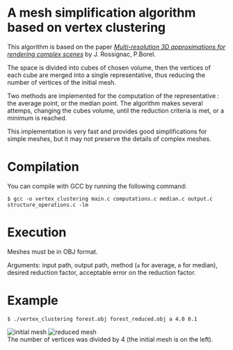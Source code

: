 # A mesh simplification algorithm based on vertex clustering
This algorithm is based on the paper [_Multi-resolution 3D approximations for rendering complex scenes_](https://doi.org/10.1007/978-3-642-78114-8_29) by J. Rossignac, P.Borel.

The space is divided into cubes of chosen volume, then the vertices of each cube are merged into a single representative, thus reducing the number of vertices of the initial mesh. 

Two methods are implemented for the computation of the representative : the average point, or the median point. The algorithm makes several attemps, changing the cubes volume, until the reduction criteria is met, or a minimum is reached.

This implementation is very fast and provides good simplifications for simple meshes, but it may not preserve the details of complex meshes.

# Compilation
You can compile with GCC by running the following command:

```
$ gcc -o vertex_clustering main.c computations.c median.c output.c structure_operations.c -lm
```
# Execution
Meshes must be in OBJ format.

Arguments: input path, output path, method (`a` for average, `m` for median), desired reduction factor, acceptable error on the reduction factor.

# Example
```
$ ./vertex_clustering forest.obj forest_reduced.obj a 4.0 0.1
```

![initial mesh](https://i.imgur.com/B2rGz0O.png) ![reduced mesh](https://i.imgur.com/5YGgHsC.png) \
The number of vertices was divided by 4 (the initial mesh is on the left).
